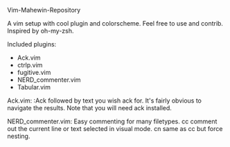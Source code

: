 Vim-Mahewin-Repository

A vim setup with cool plugin and colorscheme. Feel free to use and contrib. Inspired by oh-my-zsh.

Included plugins:
* Ack.vim
* ctrlp.vim
* fugitive.vim
* NERD_commenter.vim
* Tabular.vim

Ack.vim:
:Ack followed by text you wish ack for. It's fairly obvious to navigate the results. Note that you will need ack installed.

NERD_commenter.vim:
Easy commenting for many filetypes.
<leader>cc comment out the current line or text selected in visual mode.
<leader>cn same as <leader>cc but force nesting.

